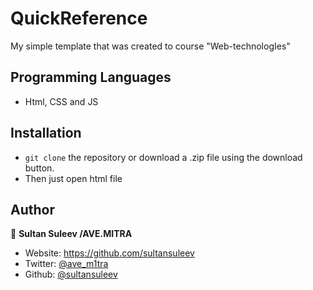 
# QuickReference
My simple template that was created to course "Web-technologIes"

## Programming Languages

- Html, CSS and JS


## Installation

- `git clone` the repository or download a .zip file using the download button.
- Then just open html file

## Author

👤 **Sultan Suleev /AVE.MITRA**

* Website: https://github.com/sultansuleev
* Twitter: [@ave_m1tra](https://twitter.com/ave_m1tra)
* Github: [@sultansuleev](https://github.com/sultansuleev)
